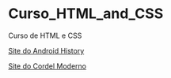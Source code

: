 # Curso_HTML_and_CSS
 Curso de HTML e CSS

<a href="https://erickotc.github.io/Curso_HTML_and_CSS/Desafios/M2/site%20android/Site/">Site do Android History</a>

<a href="https://erickotc.github.io/Curso_HTML_and_CSS/Desafios/M3/site%20do%20cordel/">Site do Cordel Moderno</a>